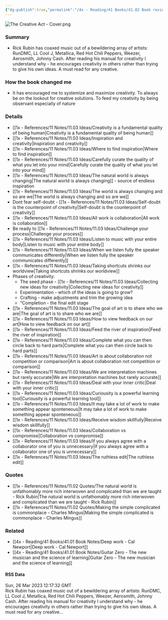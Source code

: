```yaml
---
{"dg-publish":true,"permalink":"/4x - Reading/41 Books/41.02 Book reviews/The Creative Act - A Way of Being - Rick Rubin/","title":"The Creative Act - A Way of Being - Rick Rubin","noteIcon":"","created":"2023-03-26T22:14:02.000+03:00","updated":"2024-02-14T20:17:40.470+03:00"}
---
```



![The Creative Act - Cover.png](/img/user/4x%20-%20Reading/41%20Books/41.02%20Book%20reviews/The%20Creative%20Act%20-%20Cover.png)

### Summary
- Rick Rubin has coaxed music out of a bewildering array of artists: RunDMC, LL Cool J, Metallica, Red Hot Chili Peppers, Weezer, Aerosmith, Johnny Cash. After reading his manual for creativity I understand why - he encourages creativity in others rather than trying to give his own ideas. A must read for any creative.

### How the book changed me
- It has encouraged me to systemize and maximize creativity. To always be on the lookout for creative solutions. To feed my creativity by being observant especially of nature

### Details
- [[1x - References/11 Notes/11.03 Ideas/Creativity is a fundamental quality of being human\|Creativity is a fundamental quality of being human]]
- [[1x - References/11 Notes/11.03 Ideas/Inspiration and creativity\|Inspiration and creativity]]
- [[1x - References/11 Notes/11.03 Ideas/Where to find inspiration\|Where to find inspiration]]
- [[1x - References/11 Notes/11.03 Ideas/Carefully curate the quality of what you let into your mind\|Carefully curate the quality of what you let into your mind]]
- [[1x - References/11 Notes/11.03 Ideas/The natural world is always changing\|The natural world is always changing]] - source of endless inspiration
- [[1x - References/11 Notes/11.03 Ideas/The world is always changing and so are we\|The world is always changing and so are we]]
- Dont fear self-doubt - [[1x - References/11 Notes/11.03 Ideas/Self-doubt is the counterpoint of creativity\|Self-doubt is the counterpoint of creativity]]
- [[1x - References/11 Notes/11.03 Ideas/All work is collaboration\|All work is collaboration]]
- Be ready to [[1x - References/11 Notes/11.03 Ideas/Challenge your process\|Challenge your process]]
- [[1x - References/11 Notes/11.03 Ideas/Listen to music with your entire body\|Listen to music with your entire body]]
- [[1x - References/11 Notes/11.03 Ideas/When we listen fully the speaker communicates differently\|When we listen fully the speaker communicates differently]]
- [[1x - References/11 Notes/11.03 Ideas/Taking shortcuts shrinks our worldview\|Taking shortcuts shrinks our worldview]]
- Phases of creativity:
	- The seed phase - [[1x - References/11 Notes/11.03 Ideas/Collecting new ideas for creativity\|Collecting new ideas for creativity]] 
	- Experimentation - which of the ideas is going to grow?
	- Crafting - make adjustments and trim the growing idea 
	- “Completion - the final edit stage
- [[1x - References/11 Notes/11.03 Ideas/The goal of art is to share who we are\|The goal of art is to share who we are]]
- [[1x - References/11 Notes/11.03 Ideas/How to view feedback on our art\|How to view feedback on our art]]
- [[1x - References/11 Notes/11.03 Ideas/Feed the river of inspiration\|Feed the river of inspiration]]
- [[1x - References/11 Notes/11.03 Ideas/Complete what you can then circle back to hard parts\|Complete what you can then circle back to hard parts]]
- [[1x - References/11 Notes/11.03 Ideas/Art is about collaboration not competition or comparison\|Art is about collaboration not competition or comparison]]
- [[1x - References/11 Notes/11.03 Ideas/We are interpretation machines but rarely accurate\|We are interpretation machines but rarely accurate]]
- [[1x - References/11 Notes/11.03 Ideas/Deal with your inner critic\|Deal with your inner critic]]
- [[1x - References/11 Notes/11.03 Ideas/Curiousity is a powerful learning tool\|Curiousity is a powerful learning tool]]
- [[1x - References/11 Notes/11.03 Ideas/It may take a lot of work to make something appear sponteneous\|It may take a lot of work to make something appear sponteneous]]
- [[1x - References/11 Notes/11.03 Ideas/Receive wisdom skillfully\|Receive wisdom skillfully]]
- [[1x - References/11 Notes/11.03 Ideas/Collaboration vs compromise\|Collaboration vs compromise]]
- [[1x - References/11 Notes/11.03 Ideas/If you always agree with a collaborator one of you is unnecessary\|If you always agree with a collaborator one of you is unnecessary]]
- [[1x - References/11 Notes/11.03 Ideas/The ruthless edit\|The ruthless edit]]

### Quotes
- [[1x - References/11 Notes/11.02 Quotes/The natural world is unfathomably more rich interwoven and complicated than we are taught - Rick Rubin\|The natural world is unfathomably more rich interwoven and complicated than we are taught - Rick Rubin]]
- [[1x - References/11 Notes/11.02 Quotes/Making the simple complicated is commonplace - Charles Mingus\|Making the simple complicated is commonplace - Charles Mingus]]

### Related
- [[4x - Reading/41 Books/41.01 Book Notes/Deep work - Cal Newport\|Deep work - Cal Newport]]
- [[4x - Reading/41 Books/41.01 Book Notes/Guitar Zero - The new musician and the science of learning\|Guitar Zero - The new musician and the science of learning]]

#### RSS Data
<div class='date'>Sun, 26 Mar 2023 12:17:32 GMT</div>
<div class='description'>Rick Rubin has coaxed music out of a bewildering array of artists: RunDMC, LL Cool J, Metallica, Red Hot Chili Peppers, Weezer, Aerosmith, Johnny Cash. After reading his manual for creativity I understand why - he encourages creativity in others rather than trying to give his own ideas. A must read for any creative...</div>
